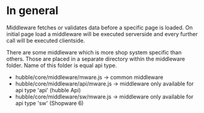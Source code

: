 # In general

Middleware fetches or validates data before a specific page is loaded. On initial page load a middleware will be executed
serverside and every further call will be executed clientside. 

There are some middleware which is more shop system specific than others. Those are placed in a separate
directory within the middleware folder. Name of this folder is equal api type. 

* hubble/core/middleware/mware.js -> common middleware 
* hubble/core/middleware/api/mware.js -> middleware only available for api type 'api' (hubble Api)
* hubble/core/middleware/sw/mware.js -> middleware only available for api type 'sw' (Shopware 6)
